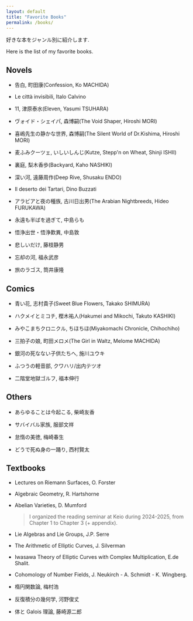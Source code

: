 ```yaml
---
layout: default
title: "Favorite Books"
permalink: /books/
---
```


好きな本をジャンル別に紹介します.

Here is the list of my favorite books.

## Novels

- 告白, 町田康(Confession, Ko MACHIDA)

- Le città invisibili, Italo Calvino

- 11, 津原泰水(Eleven, Yasumi TSUHARA)

- ヴォイド・シェイパ, 森博嗣(The Void Shaper, Hiroshi MORI)

- 喜嶋先生の静かな世界, 森博嗣(The Silent World of Dr.Kishima, Hiroshi MORI)

- 麦ふみクーツェ, いしいしんじ(Kutze, Stepp'n on Wheat, Shinji ISHII)

- 裏庭, 梨木香歩(Backyard, Kaho NASHIKI)

- 深い河, 遠藤周作(Deep Rive, Shusaku ENDO)

- Il deserto dei Tartari, Dino Buzzati

- アラビアと夜の種族, 古川日出男(The Arabian Nightbreeds, Hideo FURUKAWA)

- 永遠も半ばを過ぎて, 中島らも

- 悟浄出世・悟浄歎異, 中島敦

- 悲しいだけ, 藤枝静男

- 忘却の河, 福永武彦

- 旅のラゴス, 筒井康隆

## Comics

- 青い花, 志村貴子(Sweet Blue Flowers, Takako SHIMURA)

- ハクメイとミコチ, 樫木祐人(Hakumei and Mikochi, Takuto KASHIKI)

- みやこまちクロニクル, ちほちほ(Miyakomachi Chronicle, Chihochiho)

- 三拍子の娘, 町田メロメ(The Girl in Waltz, Melome MACHIDA)

- 銀河の死なない子供たちへ, 施川ユウキ

- ふつうの軽音部, クワハリ/出内テツオ

- 二階堂地獄ゴルフ, 福本伸行

## Others

- あらゆることは今起こる, 柴崎友香

- サバイバル家族, 服部文祥

- 怠惰の美徳, 梅崎春生

- どうで死ぬ身の一踊り, 西村賢太

## Textbooks

- Lectures on Riemann Surfaces, O. Forster

- Algebraic Geometry, R. Hartshorne

- Abelian Varieties, D. Mumford

  > I organized the reading seminar at Keio during 2024-2025, from Chapter 1 to Chapter 3 (+ appendix).

- Lie Algebras and Lie Groups, J.P. Serre

- The Arithmetic of Elliptic Curves, J. Silverman

- Iwasawa Theory of Elliptic Curves with Complex Multiplication, E.de Shalit.

- Cohomology of Number Fields, J. Neukirch - A. Schmidt - K. Wingberg.

- 楕円関数論, 梅村浩

- 反復積分の幾何学, 河野俊丈

- 体と Galois 理論, 藤崎源二郎

